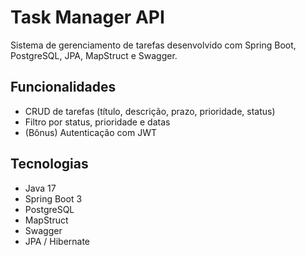 # Task Manager API

Sistema de gerenciamento de tarefas desenvolvido com Spring Boot, PostgreSQL, JPA, MapStruct e Swagger.

## Funcionalidades
- CRUD de tarefas (título, descrição, prazo, prioridade, status)
- Filtro por status, prioridade e datas
- (Bônus) Autenticação com JWT

## Tecnologias
- Java 17
- Spring Boot 3
- PostgreSQL
- MapStruct
- Swagger
- JPA / Hibernate
